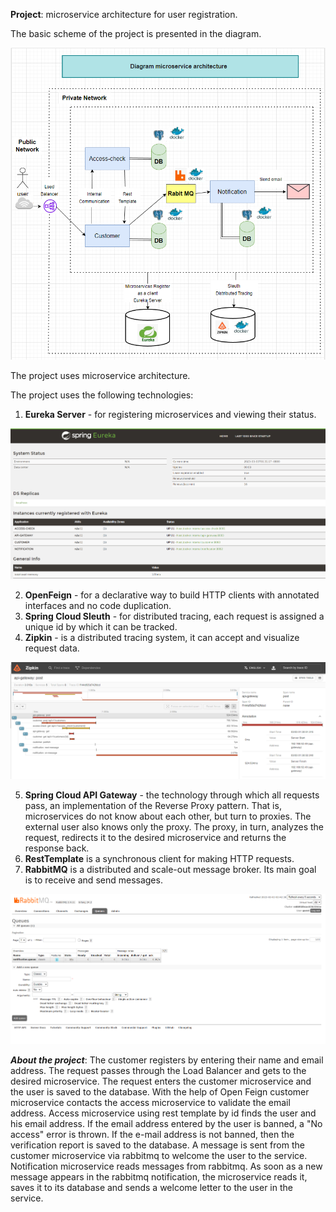 **Project**: microservice architecture for user registration.

The basic scheme of the project is presented in the diagram.

![img.png](img/img.png)

The project uses microservice architecture.

The project uses the following technologies:
1. **Eureka Server** - for registering microservices and viewing their status.

![img.png](img/img2.png)

2. **OpenFeign** - for a declarative way to build HTTP clients with annotated interfaces and no code duplication.
3. **Spring Cloud Sleuth** - for distributed tracing, each request is assigned a unique id by which it can be tracked.
4. **Zipkin**  - is a distributed tracing system, it can accept and visualize request data.

![img.png](img/img3.png)

5. **Spring Cloud API Gateway** - the technology through which all requests pass, an implementation of the Reverse Proxy pattern. That is, microservices do not know about each other, but turn to proxies. The external user also knows only the proxy. The proxy, in turn, analyzes the request, redirects it to the desired microservice and returns the response back.
6. **RestTemplate** is a synchronous client for making HTTP requests.
7. **RabbitMQ** is a distributed and scale-out message broker. Its main goal is to receive and send messages.

![img.png](img/img4.png)


**_About the project_**: The customer registers by entering their name and email address.
The request passes through the Load Balancer and gets to the desired microservice.
The request enters the customer microservice and the user is saved to the database.
With the help of Open Feign customer microservice contacts the access microservice to validate the email address.
Access microservice using rest template by id finds the user and his email address.
If the email address entered by the user is banned, a "No access" error is thrown.
If the e-mail address is not banned, then the verification report is saved to the database.
A message is sent from the customer microservice via rabbitmq to welcome the user to the service.
Notification microservice reads messages from rabbitmq. As soon as a new message appears in the rabbitmq notification, the microservice reads it, saves it to its database and sends a welcome letter to the user in the service.